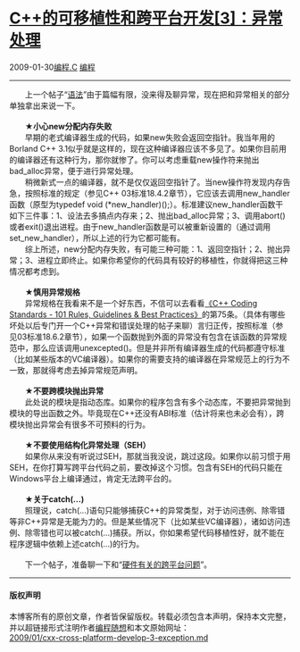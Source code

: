 <!DOCTYPE html>
<html xmlns="http://www.w3.org/1999/xhtml" xml:lang="zh-CN">
<head>
<meta http-equiv="Content-Type" content="text/html; charset=utf-8" />
<meta name="generator" content="Python script by program.think@gmail.com" />
<meta name="provider" content="program-think.blogspot.com" />
<link type="text/css" rel="stylesheet" href="../../css/program-think.css" />
<title>C++的可移植性和跨平台开发[3]：异常处理 - 编程随想的博客</title>
</head>
<body>
<div id="main" style="width:100%;">
<h1><a href="../../index.md" title="回到首页">C++的可移植性和跨平台开发[3]：异常处理</a></h1>
<div class="post-info"><span class="date-header">2009-01-30</span><a href="../../tags/E7BC96E7A88B.C.md" class="tag">编程.C</a> <a href="../../tags/E7BC96E7A88B.md" class="tag">编程</a> </div>
<hr>
<div class="post">
　　上一个帖子“<a href="../../2009/01/cxx-cross-platform-develop-2-language.md">语法</a>”由于篇幅有限，没来得及聊异常，现在把和异常相关的部分单独拿出来说一下。<!--program-think--><br /><br />　　★<b>小心new分配内存失败</b><br />　　早期的老式编译器生成的代码，如果new失败会返回空指针。我当年用的Borland C++ 3.1似乎就是这样的，现在这种编译器应该不多见了。如果你目前用的编译器还有这种行为，那你就惨了。你可以考虑重载new操作符来抛出bad_alloc异常，便于进行异常处理。<br />　　稍微新式一点的编译器，就不是仅仅返回空指针了。当new操作符发现内存告急，按照标准的规定（参见C++ 03标准18.4.2章节），它应该去调用new_handler函数（原型为typedef void (*new_handler)();）。标准建议new_handler函数干如下三件事：1、设法去多搞点内存来；2、抛出bad_alloc异常；3、调用abort()或者exit()退出进程。由于new_handler函数是可以被重新设置的（通过调用set_new_handler），所以上述的行为它都可能有。<br />　　综上所述，new分配内存失败，有可能三种可能：1、返回空指针；2、抛出异常；3、进程立即终止。如果你希望你的代码具有较好的移植性，你就得把这三种情况都考虑到。<br /><br />　　★<b>慎用异常规格</b><br />　　异常规格在我看来不是一个好东西，不信可以去看看<a href="../../2009/01/cxx-coding-standards-101-rules.md">《C++ Coding Standards - 101 Rules, Guidelines &amp; Best Practices》</a>的第75条。（具体有哪些坏处以后专门开一个C++异常和错误处理的帖子来聊）言归正传，按照标准（参见03标准18.6.2章节），如果一个函数抛到外面的异常没有包含在该函数的异常规范中，那么应该调用unexcepted()。但是并非所有编译器生成的代码都遵守标准（比如某些版本的VC编译器）。如果你的需要支持的编译器在异常规范上的行为不一致，那就得考虑去掉异常规范声明。<br /><br />　　★<b>不要跨模块抛出异常</b><br />　　此处说的模块是指动态库。如果你的程序包含有多个动态库，不要把异常抛到模块的导出函数之外。毕竟现在C++还没有ABI标准（估计将来也未必会有），跨模块抛出异常会有很多不可预料的行为。<br /><br />　　★<b>不要使用结构化异常处理（SEH）</b><br />　　如果你从来没有听说过SEH，那就当我没说，跳过这段。如果你以前习惯于用SEH，在你打算写跨平台代码之前，要改掉这个习惯。包含有SEH的代码只能在Windows平台上编译通过，肯定无法跨平台的。<br /><br />　　★<b>关于catch(...)</b><br />　　照理说，catch(...)语句只能够捕获C++的异常类型，对于访问违例、除零错等非C++异常是无能为力的。但是某些情况下（比如某些VC编译器），诸如访问违例、除零错也可以被catch(...)捕获。所以，你如果希望代码移植性好，就不能在程序逻辑中依赖上述catch(...)的行为。<br /><br />　　下一个帖子，准备聊一下和“<a href="../../2009/01/cxx-cross-platform-develop-4-hardware.md">硬件有关的跨平台问题</a>”。<div class="blogger-post-footer">
</div>
<hr>
<div class="copyright">
<h4>版权声明</h4>
本博客所有的原创文章，作者皆保留版权。转载必须包含本声明，保持本文完整，并以超链接形式注明作者<a href="mailto:program.think@gmail.com">编程随想</a>和本文原始网址：<br>
<a href="2009/01/cxx-cross-platform-develop-3-exception.md">2009/01/cxx-cross-platform-develop-3-exception.md</a>
</div>
</div>
</body>
</html>
